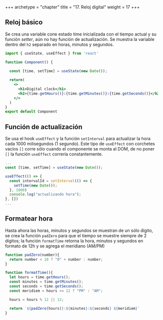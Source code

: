 +++
archetype = "chapter"
title = "17. Reloj digital"
weight = 17
+++

## Reloj básico
Se crea una variable cone estado time inicializada con el tiempo actual y su función _setter_, aún no hay función de actualización. Se muestra la variable dentro del `h2` separado en horas, minutos y segundos.

```jsx {title="Component.jsx"}
import { useState, useEffect } from 'react'

function Component() {
  
  const [time, setTime] = useState(new Date());

  return(
    <>   
      <h1>Digital clock</h1>
      <h2>{time.getHours()}:{time.getMinutes()}:{time.getSeconds()}</h2>      
    </>    
  )
}
export default Component
```
## Función de actualización
Se usa el hook `useEffect` y la función `setInterval` para actualizar la hora cada 1000 milisegundos (1 segundo). Este tipo de `useEffect` con corchetes vacíos `[]` corre sólo cuando el componente se monta al DOM, de no poner `[]` la función `useEffect` correría constantemente.

```jsx {title="Component.jsx" hl_lines="4-9"}
...
const [time, setTime] = useState(new Date());

useEffect(() => {
  const intervalId = setInterval(() => {
    setTime(new Date());
  }, 1000)
  console.log("actualizando hora");
}, [])
...
```

## Formatear hora
Hasta ahora las horas, minutos y segundos se muestran de un sólo dígito, se crea la función `padZero` para que el tiempo se muestre siempre de 2 dígitos; la función `formatTime` retorna la hora, minutos y segundos en formato de 12h y se agrega el meridiano (AM/PM)

```jsx {title="Component.jsx"}
function padZero(number){
  return number < 10 ? "0" + number : number;
}

function formatTime(){
  let hours = time.getHours();
  const minutes = time.getMinutes();
  const seconds = time.getSeconds();
  const meridiem = hours >= 12 ? "PM" : "AM";

  hours = hours % 12 || 12;   

  return `${padZero(hours)}:${minutes}:${seconds} ${meridiem}`
}
```